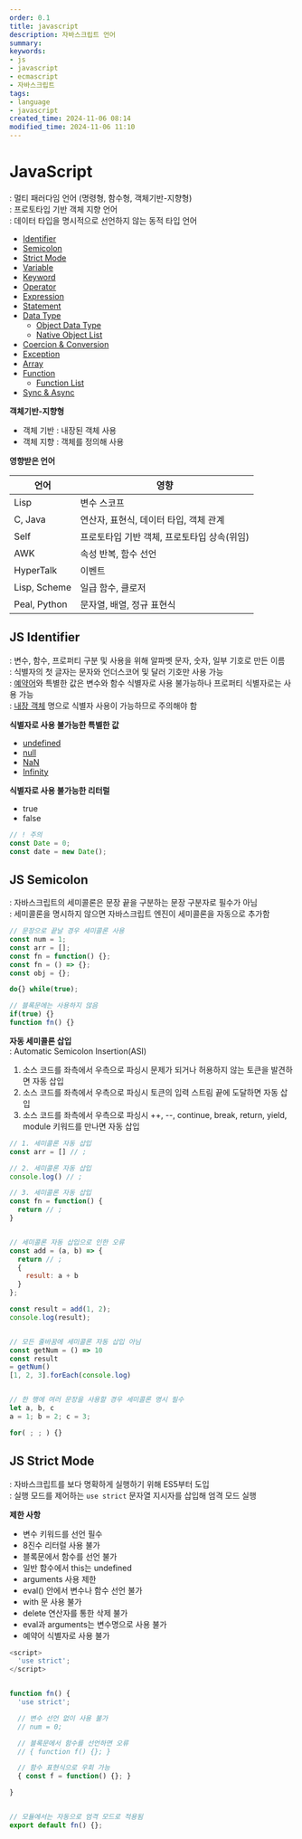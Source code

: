 ```yaml
---
order: 0.1
title: javascript
description: 자바스크립트 언어
summary:
keywords:
- js
- javascript
- ecmascript
- 자바스크립트
tags:
- language
- javascript
created_time: 2024-11-06 08:14
modified_time: 2024-11-06 11:10
---
```


# JavaScript
: 멀티 패러다임 언어 (명령형, 함수형, 객체기반-지향형)  
: 프로토타입 기반 객체 지향 언어  
: 데이터 타입을 명시적으로 선언하지 않는 동적 타입 언어  

- [Identifier](#js-identifier)
- [Semicolon](#js-semicolon)
- [Strict Mode](#js-strict-mode)
- [Variable](./js-variable.md)
- [Keyword](./js-keyword.md)
- [Operator](./js-operator.md)
- [Expression](./js-expression.md)
- [Statement](./js-statement.md)
- [Data Type](./js-data-type.md)
  - [Object Data Type](./js-data-type-object.md)
  - [Native Object List](./js-object/index.md)
- [Coercion & Conversion](./js-coercion-conversion.md)
- [Exception](./js-exception-handling.md)
- [Array](./js-array.md)
- [Function](./js-function.md)
  - [Function List](./js-function-list.md)
- [Sync & Async](./js-sync-async.md)


**객체기반-지향형**
- 객체 기반 : 내장된 객체 사용  
- 객체 지향 : 객체를 정의해 사용  


**영향받은 언어**

언어 | 영향
---|---
Lisp    | 변수 스코프
C, Java | 연산자, 표현식, 데이터 타입, 객체 관계
Self    | 프로토타입 기반 객체, 프로토타입 상속(위임)
AWK     | 속성 반복, 함수 선언
HyperTalk    | 이벤트
Lisp, Scheme | 일급 함수, 클로저  
Peal, Python | 문자열, 배열, 정규 표현식



## JS Identifier
: 변수, 함수, 프로퍼티 구분 및 사용을 위해 알파벳 문자, 숫자, 일부 기호로 만든 이름  
: 식별자의 첫 글자는 문자와 언더스코어 및 달러 기호만 사용 가능  
: [예약어](./js-keyword.md)와 특별한 값은 변수와 함수 식별자로 사용 불가능하나 프로퍼티 식별자로는 사용 가능  
: [내장 객체](./js-data-type-object.md#native-object) 명으로 식별자 사용이 가능하므로 주의해야 함  

**식별자로 사용 불가능한 특별한 값**  
- [undefined](./js-data-type.md#undefined)
- [null](./js-data-type.md#null)
- [NaN](./js-data-type.md#nan)
- [Infinity](./js-data-type.md#infinity)

**식별자로 사용 불가능한 리터럴**   
- true
- false

```js
// ! 주의
const Date = 0;
const date = new Date();
```



## JS Semicolon
: 자바스크립트의 세미콜론은 문장 끝을 구분하는 문장 구분자로 필수가 아님  
: 세미콜론을 명시하지 않으면 자바스크립트 엔진이 세미콜론을 자동으로 추가함  

```js
// 문장으로 끝날 경우 세미콜론 사용
const num = 1;
const arr = [];
const fn = function() {};
const fn = () => {};
const obj = {};

do{} while(true);

// 블록문에는 사용하지 않음
if(true) {}
function fn() {}
```


**자동 세미콜론 삽입**  
: Automatic Semicolon Insertion(ASI)  

1. 소스 코드를 좌측에서 우측으로 파싱시 문제가 되거나 허용하지 않는 토큰을 발견하면 자동 삽입
2. 소스 코드를 좌측에서 우측으로 파싱시 토큰의 입력 스트림 끝에 도달하면 자동 삽입
3. 소스 코드를 좌측에서 우측으로 파싱시 ++, --, continue, break, return, yield, module 키워드를 만나면 자동 삽입

```js
// 1. 세미콜론 자동 삽입
const arr = [] // ;

// 2. 세미콜론 자동 삽입
console.log() // ;

// 3. 세미콜론 자동 삽입
const fn = function() {
  return // ;
}


// 세미콜론 자동 삽입으로 인한 오류
const add = (a, b) => {
  return // ;
  {
    result: a + b
  }
};

const result = add(1, 2);
console.log(result);


// 모든 줄바꿈에 세미콜론 자동 삽입 아님
const getNum = () => 10
const result
= getNum()
[1, 2, 3].forEach(console.log)


// 한 행에 여러 문장을 사용할 경우 세미콜론 명시 필수
let a, b, c
a = 1; b = 2; c = 3;

for( ; ; ) {}
```



## JS Strict Mode
: 자바스크립트를 보다 명확하게 실행하기 위해 ES5부터 도입  
: 실행 모드를 제어하는 `use strict` 문자열 지시자를 삽입해 엄격 모드 실행

**제한 사항**
- 변수 키워드를 선언 필수
- 8진수 리터럴 사용 불가
- 블록문에서 함수를 선언 불가
- 일반 함수에서 this는 undefined
- arguments 사용 제한  
- eval() 안에서 변수나 함수 선언 불가
- with 문 사용 불가
- delete 연산자를 통한 삭제 불가
- eval과 arguments는 변수명으로 사용 불가
- 예약어 식별자로 사용 불가


```js
<script>
  'use strict';
</script>


function fn() {
  'use strict';

  // 변수 선언 없이 사용 불가
  // num = 0;

  // 블록문에서 함수를 선언하면 오류
  // { function f() {}; }

  // 함수 표현식으로 우회 가능
  { const f = function() {}; }

}


// 모듈에서는 자동으로 엄격 모드로 적용됨
export default fn() {};
```